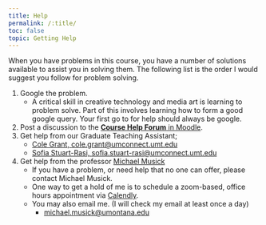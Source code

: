 ```yaml
---
title: Help
permalink: /:title/
toc: false
topic: Getting Help
---
```



When you have problems in this course, you have a number of solutions available to assist you in solving them. The following list is the order I would suggest you follow for problem solving.

1. Google the problem.
    - A critical skill in creative technology and media art is learning to problem solve. Part of this involves learning how to form a good google query. Your first go to for help should always be google.
2. Post a discussion to the [**Course Help Forum** in Moodle](https://moodle.umt.edu/mod/hsuforum/view.php?id=1783234).
3. Get help from our Graduate Teaching Assistant;
    - [Cole Grant, cole.grant@umconnect.umt.edu](mailto:cole.grant@umconnect.umt.edu?subject=330%20Question)
	- [Sofia Stuart-Rasi, sofia.stuart-rasi@umconnect.umt.edu](mailto:sofia.stuart-rasi@umconnect.umt.edu?subject=330%20Question)
4. Get help from the professor [Michael Musick]({{site.baseurl}}/instructors/)
    - If you have a problem, or need help that no one can offer, please contact Michael Musick.
    - One way to get a hold of me is to schedule a zoom-based, office hours appointment via [Calendly]({{site.baseurl}}/instructors/#Office-Hours).
    - You may also email me. (I will check my email at least once a day)
        - [michael.musick@umontana.edu](mailto:michael.musick@umontana.edu?subject=330%20Question)
